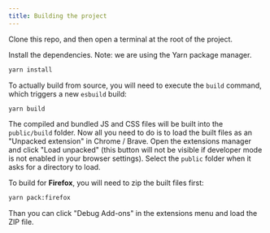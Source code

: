 ```yaml
---
title: Building the project
---
```


Clone this repo, and then open a terminal at the root of the project.

Install the dependencies. Note: we are using the Yarn package manager.

```sh
yarn install
```

To actually build from source, you will need to execute the `build` command, which triggers a new `esbuild` build:

```sh
yarn build
```

The compiled and bundled JS and CSS files will be built into the `public/build` folder. Now all you need to do is to load the built files as an "Unpacked extension" in Chrome / Brave. Open the extensions manager and click "Load unpacked" (this button will not be visible if developer mode is not enabled in your browser settings). Select the `public` folder when it asks for a directory to load.

To build for **Firefox**, you will need to zip the built files first:

```sh
yarn pack:firefox
```

Than you can click "Debug Add-ons" in the extensions menu and load the ZIP file.
